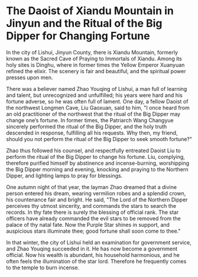 # The Daoist of Xiandu Mountain in Jinyun and the Ritual of the Big Dipper for Changing Fortune

In the city of Lishui, Jinyun County, there is Xiandu Mountain, formerly known as the Sacred Cave of Praying to Immortals of Xiandu. Among its holy sites is Dinghu, where in former times the Yellow Emperor Xuanyuan refined the elixir. The scenery is fair and beautiful, and the spiritual power presses upon men.

There was a believer named Zhao Youqing of Lishui, a man full of learning and talent, but unrecognized and unfulfilled; his years were hard and his fortune adverse, so he was often full of lament. One day, a fellow Daoist of the northwest Longmen Cave, Liu Gaoxuan, said to him, "I once heard from an old practitioner of the northwest that the ritual of the Big Dipper may change one’s fortune. In former times, the Patriarch Wang Changyue sincerely performed the ritual of the Big Dipper, and the holy truth descended in response, fulfilling all his requests. Why then, my friend, should you not perform the ritual of the Big Dipper to seek smooth fortune?"

Zhao thus followed his counsel, and respectfully entreated Daoist Liu to perform the ritual of the Big Dipper to change his fortune. Liu, complying, therefore purified himself by abstinence and incense-burning, worshipping the Big Dipper morning and evening, knocking and praying to the Northern Dipper, and lighting lamps to pray for blessings.

One autumn night of that year, the layman Zhao dreamed that a divine person entered his dream, wearing vermilion robes and a splendid crown, his countenance fair and bright. He said, "The Lord of the Northern Dipper perceives thy utmost sincerity, and commands the stars to search the records. In thy fate there is surely the blessing of official rank. The star officers have already commanded the evil stars to be removed from the palace of thy natal fate. Now the Purple Star shines in support, and auspicious stars illuminate thee; good fortune shall soon come to thee."

In that winter, the city of Lishui held an examination for government service, and Zhao Youqing succeeded in it. He has now become a government official. Now his wealth is abundant, his household harmonious, and he often feels the illumination of the star lord. Therefore he frequently comes to the temple to burn incense.

